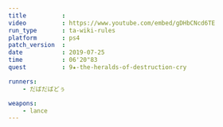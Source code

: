 ```yaml
---
title          :
video          : https://www.youtube.com/embed/gDHbCNcd6TE
run_type       : ta-wiki-rules
platform       : ps4
patch_version  : 
date           : 2019-07-25
time           : 06'20"83
quest          : 9★-the-heralds-of-destruction-cry

runners:
    - だばだばどぅ

weapons:
    - lance
---
```

